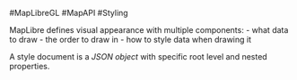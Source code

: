 #MapLibreGL #MapAPI #Styling

MapLibre defines visual appearance with multiple components:
	- what data to draw
	- the order to draw in 
	- how to style data when drawing it

A style document is a *JSON object* with specific root level and nested properties. 

